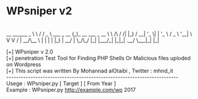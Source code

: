 # WPsniper v2
<br />
 __        ______            _                 
 \ \      / /  _ \ ___ _ __ (_)_ __   ___ _ __ 
  \ \ /\ / /| |_) / __| '_ \| | '_ \ / _ \ '__|
   \ V  V / |  __/\__ \ | | | | |_) |  __/ |   
    \_/\_/  |_|   |___/_| |_|_| .__/ \___|_|   
                              |_|              <br />

[+]  WPsniper v 2.0<br />
[+]  penetration Test Tool for Finding PHP Shells Or Malicious files uploded on Wordpress <br />
[+]  This script was written By Mohannad alOtaibi , Twitter : mhnd_it<br />
-----------------------------------------------------------------------<br />
Usege 	:  WPsniper.py [ Target ] [ From Year ] <br />
Example  :  WPsniper.py http://example.com/wp 2017 <br />



